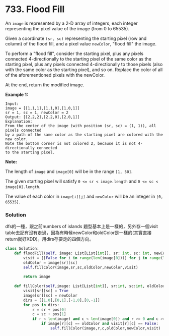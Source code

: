 # 733. Flood Fill

An `image` is represented by a 2-D array of integers, each integer representing the pixel value of the image (from 0 to 65535).

Given a coordinate `(sr, sc)` representing the starting pixel (row and column) of the flood fill, and a pixel value `newColor`, "flood fill" the image.

To perform a "flood fill", consider the starting pixel, plus any pixels connected 4-directionally to the starting pixel of the same color as the starting pixel, plus any pixels connected 4-directionally to those pixels (also with the same color as the starting pixel), and so on. Replace the color of all of the aforementioned pixels with the newColor.

At the end, return the modified image.

**Example 1:**

```
Input: 
image = [[1,1,1],[1,1,0],[1,0,1]]
sr = 1, sc = 1, newColor = 2
Output: [[2,2,2],[2,2,0],[2,0,1]]
Explanation: 
From the center of the image (with position (sr, sc) = (1, 1)), all pixels connected 
by a path of the same color as the starting pixel are colored with the new color.
Note the bottom corner is not colored 2, because it is not 4-directionally connected
to the starting pixel.
```

**Note:**

The length of `image` and `image[0]` will be in the range `[1, 50]`.

The given starting pixel will satisfy `0 <= sr < image.length` and `0 <= sc < image[0].length`.

The value of each color in `image[i][j]` and `newColor` will be an integer in `[0, 65535]`.



### Solution

dfs的一種，跟之前numbers of islands 題型基本上是一樣的，另外存一個visit table去記有沒有走過，因為有時候newColor和oldColor是一樣的(其實直接return就好XDD)。用dirs存要走的四個方向。

```python
class Solution:
    def floodFill(self, image: List[List[int]], sr: int, sc: int, newColor: int) -> List[List[int]]:
        visit = [[False for i in range(len(image[0]))] for j in range(len(image))]
        oldColor = image[sr][sc]
        self.fillColor(image,sr,sc,oldColor,newColor,visit)
        
        return image    
        
    def fillColor(self,image: List[List[int]], sr:int, sc:int, oldColor:int, newColor:int, visit:List[List[bool]]) -> None:   
        visit[sr][sc] = True
        image[sr][sc] = newColor
        dirs = [[1,0],[0,1],[-1,0],[0,-1]]
        for pos in dirs:
            r = sr + pos[0]
            c = sc + pos[1]
            if r < len(image) and c < len(image[0]) and r >= 0 and c >= 0:
                if image[r][c] == oldColor and visit[r][c] == False:
                    self.fillColor(image,r,c,oldColor,newColor,visit)
```

